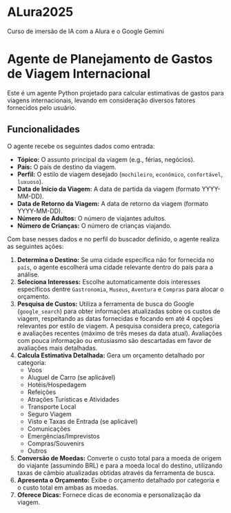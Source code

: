 # ALura2025
Curso de imersão de IA com a Alura e o Google Gemini
# Agente de Planejamento de Gastos de Viagem Internacional

Este é um agente Python projetado para calcular estimativas de gastos para viagens internacionais, levando em consideração diversos fatores fornecidos pelo usuário.

## Funcionalidades

O agente recebe os seguintes dados como entrada:

* **Tópico:** O assunto principal da viagem (e.g., férias, negócios).
* **País:** O país de destino da viagem.
* **Perfil:** O estilo de viagem desejado (`mochileiro`, `econômico`, `confortável`, `luxuoso`).
* **Data de Início da Viagem:** A data de partida da viagem (formato YYYY-MM-DD).
* **Data de Retorno da Viagem:** A data de retorno da viagem (formato YYYY-MM-DD).
* **Número de Adultos:** O número de viajantes adultos.
* **Número de Crianças:** O número de crianças viajando.

Com base nesses dados e no perfil do buscador definido, o agente realiza as seguintes ações:

1.  **Determina o Destino:** Se uma cidade específica não for fornecida no `país`, o agente escolherá uma cidade relevante dentro do país para a análise.
2.  **Seleciona Interesses:** Escolhe automaticamente dois interesses específicos dentre `Gastronomia`, `Museus`, `Aventura` e `Compras` para alocar o orçamento.
3.  **Pesquisa de Custos:** Utiliza a ferramenta de busca do Google (`google_search`) para obter informações atualizadas sobre os custos de viagem, respeitando as datas fornecidas e focando em até 4 opções relevantes por estilo de viagem. A pesquisa considera preço, categoria e avaliações recentes (máximo de três meses da data atual). Avaliações com pouca informação ou entusiasmo são descartadas em favor de avaliações mais detalhadas.
4.  **Calcula Estimativa Detalhada:** Gera um orçamento detalhado por categoria:
    * Voos
    * Aluguel de Carro (se aplicável)
    * Hotéis/Hospedagem
    * Refeições
    * Atrações Turísticas e Atividades
    * Transporte Local
    * Seguro Viagem
    * Visto e Taxas de Entrada (se aplicável)
    * Comunicações
    * Emergências/Imprevistos
    * Compras/Souvenirs
    * Outros
5.  **Conversão de Moedas:** Converte o custo total para a moeda de origem do viajante (assumindo BRL) e para a moeda local do destino, utilizando taxas de câmbio atualizadas obtidas através da ferramenta de busca.
6.  **Apresenta o Orçamento:** Exibe o orçamento detalhado por categoria e o custo total em ambas as moedas.
7.  **Oferece Dicas:** Fornece dicas de economia e personalização da viagem.

